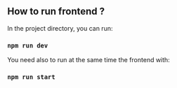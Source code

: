 ## How to run frontend ?

In the project directory, you can run:

### `npm run dev`

You need also to run at the same time the frontend with:

### `npm run start`
